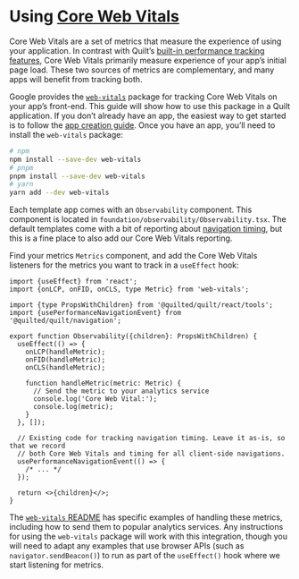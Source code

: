 # Using [Core Web Vitals](https://web.dev/vitals/)

Core Web Vitals are a set of metrics that measure the experience of using your application. In contrast with Quilt’s [built-in performance tracking features](../features/performance.md#navigation), Core Web Vitals primarily measure experience of your app’s initial page load. These two sources of metrics are complementary, and many apps will benefit from tracking both.

Google provides the [`web-vitals`](https://github.com/GoogleChrome/web-vitals) package for tracking Core Web Vitals on your app’s front-end. This guide will show how to use this package in a Quilt application. If you don’t already have an app, the easiest way to get started is to follow the [app creation guide](../getting-started.md#creating-an-app). Once you have an app, you’ll need to install the `web-vitals` package:

```bash
# npm
npm install --save-dev web-vitals
# pnpm
pnpm install --save-dev web-vitals
# yarn
yarn add --dev web-vitals
```

Each template app comes with an `Observability` component. This component is located in `foundation/observability/Observability.tsx`. The default templates come with a bit of reporting about [navigation timing](../features/performance.md#navigation), but this is a fine place to also add our Core Web Vitals reporting.

Find your metrics `Metrics` component, and add the Core Web Vitals listeners for the metrics you want to track in a `useEffect` hook:

```tsx
import {useEffect} from 'react';
import {onLCP, onFID, onCLS, type Metric} from 'web-vitals';

import {type PropsWithChildren} from '@quilted/quilt/react/tools';
import {usePerformanceNavigationEvent} from '@quilted/quilt/navigation';

export function Observability({children}: PropsWithChildren) {
  useEffect(() => {
    onLCP(handleMetric);
    onFID(handleMetric);
    onCLS(handleMetric);

    function handleMetric(metric: Metric) {
      // Send the metric to your analytics service
      console.log('Core Web Vital:');
      console.log(metric);
    }
  }, []);

  // Existing code for tracking navigation timing. Leave it as-is, so that we record
  // both Core Web Vitals and timing for all client-side navigations.
  usePerformanceNavigationEvent(() => {
    /* ... */
  });

  return <>{children}</>;
}
```

The [`web-vitals` README](https://github.com/GoogleChrome/web-vitals/tree/main#usage) has specific examples of handling these metrics, including how to send them to popular analytics services. Any instructions for using the `web-vitals` package will work with this integration, though you will need to adapt any examples that use browser APIs (such as `navigator.sendBeacon()`) to run as part of the `useEffect()` hook where we start listening for metrics.
